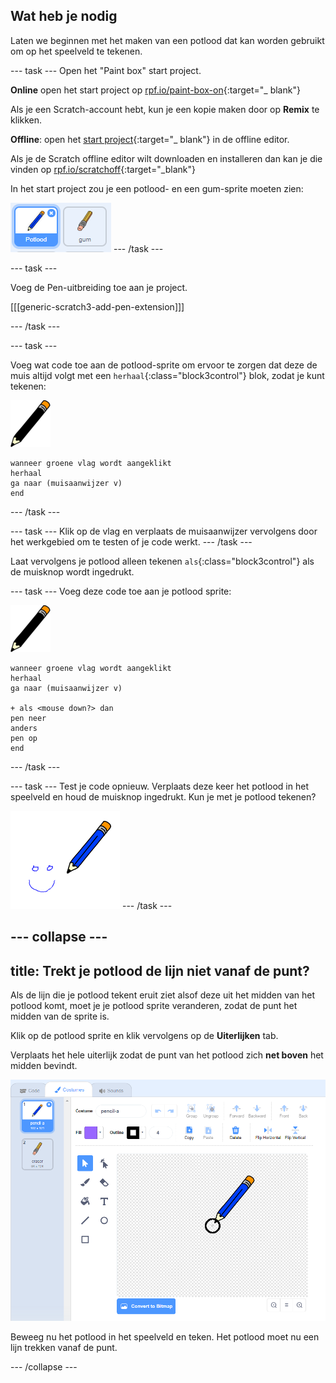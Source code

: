## Wat heb je nodig

Laten we beginnen met het maken van een potlood dat kan worden gebruikt om op het speelveld te tekenen.

\--- task \--- Open het "Paint box" start project.

**Online** open het start project op [rpf.io/paint-box-on](http://rpf.io/paint-box-on){:target="_ blank"}

Als je een Scratch-account hebt, kun je een kopie maken door op **Remix** te klikken.

**Offline**: open het [start project](http://rpf.io/p/en/paint-box-go){:target="_ blank"} in de offline editor.

Als je de Scratch offline editor wilt downloaden en installeren dan kan je die vinden op [rpf.io/scratchoff](http://rpf.io/scratchoff){:target="_blank"}

In het start project zou je een potlood- en een gum-sprite moeten zien:

![schermafdruk](images/paint-starter.png) \--- /task \---

\--- task \---

Voeg de Pen-uitbreiding toe aan je project.

[[[generic-scratch3-add-pen-extension]]]

\--- /task \---

\--- task \---

Voeg wat code toe aan de potlood-sprite om ervoor te zorgen dat deze de muis altijd volgt met een `herhaal`{:class="block3control"} blok, zodat je kunt tekenen:

![potlood](images/pencil.png)

```blocks3
wanneer groene vlag wordt aangeklikt
herhaal
ga naar (muisaanwijzer v) 
end
```

\--- /task \---

\--- task \--- Klik op de vlag en verplaats de muisaanwijzer vervolgens door het werkgebied om te testen of je code werkt. \--- /task \---

Laat vervolgens je potlood alleen tekenen `als`{:class="block3control"} als de muisknop wordt ingedrukt.

\--- task \--- Voeg deze code toe aan je potlood sprite:

![potlood](images/pencil.png)

```blocks3
wanneer groene vlag wordt aangeklikt
herhaal
ga naar (muisaanwijzer v)

+ als <mouse down?> dan
pen neer
anders
pen op
end
```

\--- /task \---

\--- task \--- Test je code opnieuw. Verplaats deze keer het potlood in het speelveld en houd de muisknop ingedrukt. Kun je met je potlood tekenen?

![schermafdruk](images/paint-draw.png) \--- /task \---

## \--- collapse \---

## title: Trekt je potlood de lijn niet vanaf de punt?

Als de lijn die je potlood tekent eruit ziet alsof deze uit het midden van het potlood komt, moet je je potlood sprite veranderen, zodat de punt het midden van de sprite is.

Klik op de potlood sprite en klik vervolgens op de **Uiterlijken** tab.

Verplaats het hele uiterlijk zodat de punt van het potlood zich **net boven** het midden bevindt.

![Middelpunt uiterlijk](images/costume-center-annotated.png)

Beweeg nu het potlood in het speelveld en teken. Het potlood moet nu een lijn trekken vanaf de punt.

\--- /collapse \---